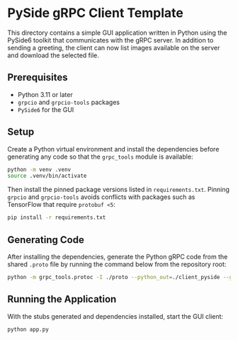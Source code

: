 # PySide gRPC Client Template

This directory contains a simple GUI application written in Python using the PySide6 toolkit that communicates with the gRPC server.
In addition to sending a greeting, the client can now list images available on the server and download the selected file.

## Prerequisites

- Python 3.11 or later
- `grpcio` and `grpcio-tools` packages
- `PySide6` for the GUI

## Setup

Create a Python virtual environment and install the dependencies before
generating any code so that the `grpc_tools` module is available:

```bash
python -m venv .venv
source .venv/bin/activate
```

Then install the pinned package versions listed in `requirements.txt`. Pinning
`grpcio` and `grpcio-tools` avoids conflicts with packages such as TensorFlow
that require `protobuf <5`:

```bash
pip install -r requirements.txt
```

## Generating Code

After installing the dependencies, generate the Python gRPC code from the shared
`.proto` file by running the command below from the repository root:

```bash
python -m grpc_tools.protoc -I ./proto --python_out=./client_pyside --grpc_python_out=./client_pyside ./proto/imagestorage.proto
```

## Running the Application

With the stubs generated and dependencies installed, start the GUI client:

```bash
python app.py
```
